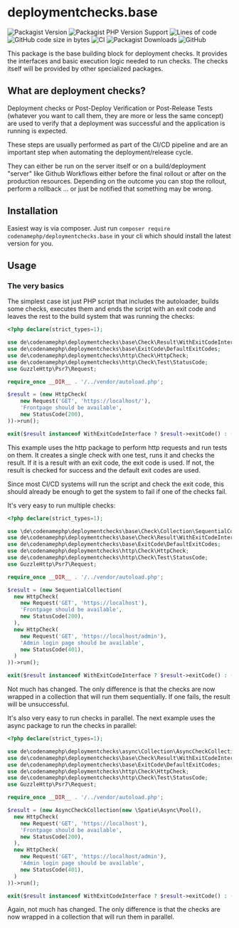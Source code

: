 # deploymentchecks.base

![Packagist Version](https://img.shields.io/packagist/v/codenamephp/deploymentchecks.base)
![Packagist PHP Version Support](https://img.shields.io/packagist/php-v/codenamephp/deploymentchecks.base)
![Lines of code](https://img.shields.io/tokei/lines/github/codenamephp/deploymentchecks.base)
![GitHub code size in bytes](https://img.shields.io/github/languages/code-size/codenamephp/deploymentchecks.base)
![CI](https://github.com/codenamephp/deploymentchecks.base/workflows/CI/badge.svg)
![Packagist Downloads](https://img.shields.io/packagist/dt/codenamephp/deploymentchecks.base)
![GitHub](https://img.shields.io/github/license/codenamephp/deploymentchecks.base)

This package is the base building block for deployment checks. It provides the interfaces and basic execution logic needed to run checks.
The checks itself will be provided by other specialized packages.

## What are deployment checks?

Deployment checks or Post-Deploy Verification or Post-Release Tests (whatever you want to call them, they are more or less the same concept) are used
to verify that a deployment was successful and the application is running is expected.

These steps are usually performed as part of the CI/CD pipeline and are an important step when automating the deployment/release cycle.

They can either be run on the server itself or on a build/deployment "server" like Github Workflows either before the final rollout or after on the production
resources.
Depending on the outcome you can stop the rollout, perform a rollback ... or just be notified that something may be wrong.

## Installation

Easiest way is via composer. Just run `composer require codenamephp/deploymentchecks.base` in your cli which should
install the latest version for you.

## Usage

### The very basics

The simplest case ist just PHP script that includes the autoloader, builds some checks, executes them and ends the script with an exit
code and leaves the rest to the build system that was running the checks:

```php
<?php declare(strict_types=1);

use de\codenamephp\deploymentchecks\base\Check\Result\WithExitCodeInterface;
use de\codenamephp\deploymentchecks\base\ExitCode\DefaultExitCodes;
use de\codenamephp\deploymentchecks\http\Check\HttpCheck;
use de\codenamephp\deploymentchecks\http\Check\Test\StatusCode;
use GuzzleHttp\Psr7\Request;

require_once __DIR__ . '/../vendor/autoload.php';

$result = (new HttpCheck(
    new Request('GET', 'https://localhost/'),
    'Frontpage should be available',
    new StatusCode(200),
))->run();

exit($result instanceof WithExitCodeInterface ? $result->exitCode() : ($result->successful() ? DefaultExitCodes::SUCCESSFUL->value : DefaultExitCodes::ERROR->value));
```

This example uses the http package to perform http requests and run tests on them. It creates a single check with one test,
runs it and checks the result. If it is a result with an exit code, the exit code is used. If not, the result is checked for success and
the default exit codes are used.

Since most CI/CD systems will run the script and check the exit code, this should already be enough to get the system to fail if one of the checks fail.

It's very easy to run multiple checks:

```php
<?php declare(strict_types=1);

use \de\codenamephp\deploymentchecks\base\Check\Collection\SequentialCollection;
use de\codenamephp\deploymentchecks\base\Check\Result\WithExitCodeInterface;
use de\codenamephp\deploymentchecks\base\ExitCode\DefaultExitCodes;
use de\codenamephp\deploymentchecks\http\Check\HttpCheck;
use de\codenamephp\deploymentchecks\http\Check\Test\StatusCode;
use GuzzleHttp\Psr7\Request;

require_once __DIR__ . '/../vendor/autoload.php';

$result = (new SequentialCollection(
  new HttpCheck(
    new Request('GET', 'https://localhost'),
    'Frontpage should be available',
    new StatusCode(200),
  ),
  new HttpCheck(
    new Request('GET', 'https://localhost/admin'),
    'Admin login page should be available',
    new StatusCode(401),
  )
))->run();

exit($result instanceof WithExitCodeInterface ? $result->exitCode() : ($result->successful() ? DefaultExitCodes::SUCCESSFUL->value : DefaultExitCodes::ERROR->value));
```

Not much has changed. The only difference is that the checks are now wrapped in a collection that will run them sequentially. If one fails, the result will be
unsuccessful.

It's also very easy to run checks in parallel. The next example uses the async package to run the checks in parallel:

```php
<?php declare(strict_types=1);

use de\codenamephp\deploymentchecks\async\Collection\AsyncCheckCollection;
use de\codenamephp\deploymentchecks\base\Check\Result\WithExitCodeInterface;
use de\codenamephp\deploymentchecks\base\ExitCode\DefaultExitCodes;
use de\codenamephp\deploymentchecks\http\Check\HttpCheck;
use de\codenamephp\deploymentchecks\http\Check\Test\StatusCode;
use GuzzleHttp\Psr7\Request;

require_once __DIR__ . '/../vendor/autoload.php';

$result = (new AsyncCheckCollection(new \Spatie\Async\Pool(),
  new HttpCheck(
    new Request('GET', 'https://localhost'),
    'Frontpage should be available',
    new StatusCode(200),
  ),
  new HttpCheck(
    new Request('GET', 'https://localhost/admin'),
    'Admin login page should be available',
    new StatusCode(401),
  )
))->run();

exit($result instanceof WithExitCodeInterface ? $result->exitCode() : ($result->successful() ? DefaultExitCodes::SUCCESSFUL->value : DefaultExitCodes::ERROR->value));
```

Again, not much has changed. The only difference is that the checks are now wrapped in a collection that will run them in parallel.